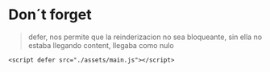 # Don´t forget

> defer, nos permite que la reinderizacion no sea bloqueante, sin ella no estaba llegando content, llegaba como nulo

```
<script defer src="./assets/main.js"></script>
```
